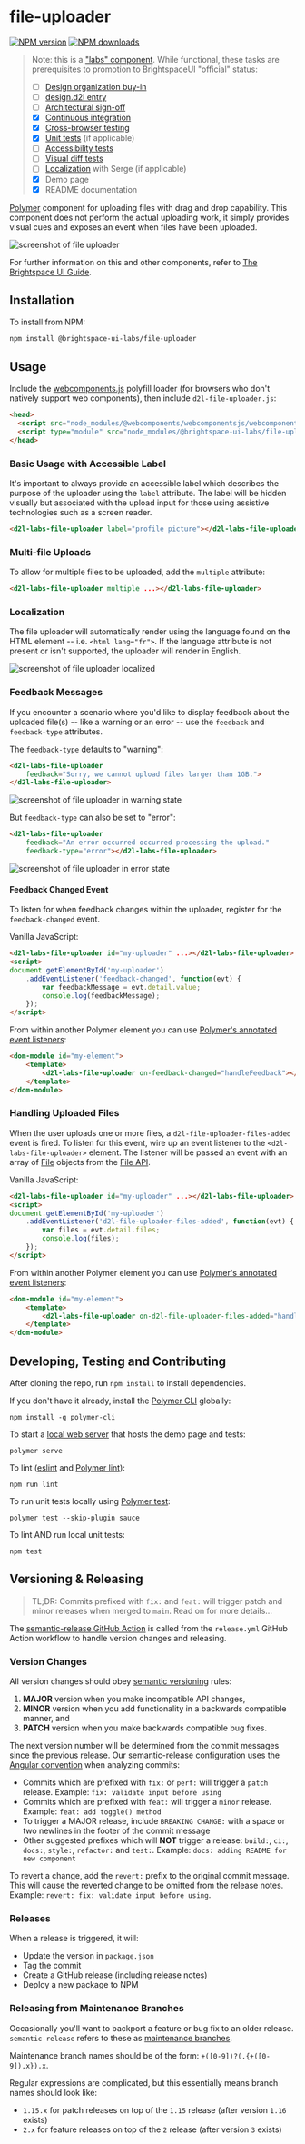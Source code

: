 # file-uploader

[![NPM version](https://img.shields.io/npm/v/@brightspace-ui-labs/file-uploader.svg)](https://www.npmjs.org/package/@brightspace-ui-labs/file-uploader)
[![NPM downloads](https://img.shields.io/npm/dt/@brightspace-ui-labs/file-uploader.svg)](https://www.npmjs.com/package/@brightspace-ui-labs/file-uploader)

> Note: this is a ["labs" component](https://github.com/BrightspaceUI/guide/wiki/Component-Tiers). While functional, these tasks are prerequisites to promotion to BrightspaceUI "official" status:
>
> - [ ] [Design organization buy-in](https://github.com/BrightspaceUI/guide/wiki/Before-you-build#working-with-design)
> - [ ] [design.d2l entry](http://design.d2l/)
> - [ ] [Architectural sign-off](https://github.com/BrightspaceUI/guide/wiki/Before-you-build#web-component-architecture)
> - [x] [Continuous integration](https://github.com/BrightspaceUI/guide/wiki/Testing#testing-continuously-with-travis-ci)
> - [x] [Cross-browser testing](https://github.com/BrightspaceUI/guide/wiki/Testing#cross-browser-testing-with-sauce-labs)
> - [x] [Unit tests](https://github.com/BrightspaceUI/guide/wiki/Testing#testing-with-polymer-test) (if applicable)
> - [ ] [Accessibility tests](https://github.com/BrightspaceUI/guide/wiki/Testing#automated-accessibility-testing-with-axe)
> - [ ] [Visual diff tests](https://github.com/BrightspaceUI/visual-diff)
> - [ ] [Localization](https://github.com/BrightspaceUI/guide/wiki/Localization) with Serge (if applicable)
> - [x] Demo page
> - [x] README documentation

[Polymer](https://www.polymer-project.org) component for uploading files with drag and drop capability. This component does not perform the actual uploading work, it simply provides visual cues and exposes an event when files have been uploaded.

![screenshot of file uploader](/screenshots/file-uploader.gif?raw=true)

For further information on this and other components, refer to [The Brightspace UI Guide](https://github.com/BrightspaceUI/guide/wiki).

## Installation

To install from NPM:

```shell
npm install @brightspace-ui-labs/file-uploader
```

## Usage

Include the [webcomponents.js](http://webcomponents.org/polyfills/) polyfill loader (for browsers who don't natively support web components), then include `d2l-file-uploader.js`:

```html
<head>
  <script src="node_modules/@webcomponents/webcomponentsjs/webcomponents-loader.js"></script>
  <script type="module" src="node_modules/@brightspace-ui-labs/file-uploader/d2l-file-uploader.js"></script>
</head>
```

### Basic Usage with Accessible Label

It's important to always provide an accessible label which describes the purpose of the uploader using the `label` attribute. The label will be hidden visually but associated with the upload input for those using assistive technologies such as a screen reader.

```html
<d2l-labs-file-uploader label="profile picture"></d2l-labs-file-uploader>
```

### Multi-file Uploads

To allow for multiple files to be uploaded, add the `multiple` attribute:

```html
<d2l-labs-file-uploader multiple ...></d2l-labs-file-uploader>
```

### Localization

The file uploader will automatically render using the language found on the HTML element -- i.e. `<html lang="fr">`. If the language attribute is not present or isn't supported, the uploader will render in English.

![screenshot of file uploader localized](/screenshots/localized.png?raw=true)

### Feedback Messages

If you encounter a scenario where you'd like to display feedback about the uploaded file(s) -- like a warning or an error -- use the `feedback` and `feedback-type` attributes.

The `feedback-type` defaults to "warning":
```html
<d2l-labs-file-uploader
	feedback="Sorry, we cannot upload files larger than 1GB.">
</d2l-labs-file-uploader>
```

![screenshot of file uploader in warning state](/screenshots/warning.png?raw=true)

But `feedback-type` can also be set to "error":

```html
<d2l-labs-file-uploader
	feedback="An error occurred occurred processing the upload."
	feedback-type="error"></d2l-labs-file-uploader>
```

![screenshot of file uploader in error state](/screenshots/error.png?raw=true)

#### Feedback Changed Event

To listen for when feedback changes within the uploader, register for the `feedback-changed` event.

Vanilla JavaScript:

```html
<d2l-labs-file-uploader id="my-uploader" ...></d2l-labs-file-uploader>
<script>
document.getElementById('my-uploader')
	.addEventListener('feedback-changed', function(evt) {
		var feedbackMessage = evt.detail.value;
		console.log(feedbackMessage);
	});
</script>
```

From within another Polymer element you can use [Polymer's annotated event listeners](https://www.polymer-project.org/2.0/docs/devguide/events#annotated-listeners):

```html
<dom-module id="my-element">
	<template>
		<d2l-labs-file-uploader on-feedback-changed="handleFeedback"></d2l-labs-file-uploader>
	</template>
</dom-module>
```

### Handling Uploaded Files

When the user uploads one or more files, a `d2l-file-uploader-files-added` event is fired. To listen for this event, wire up an event listener to the `<d2l-labs-file-uploader>` element. The listener will be passed an event with an array of [File](https://developer.mozilla.org/en-US/docs/Web/API/File) objects from the [File API](https://developer.mozilla.org/en/docs/Web/API/File).

Vanilla JavaScript:

```html
<d2l-labs-file-uploader id="my-uploader" ...></d2l-labs-file-uploader>
<script>
document.getElementById('my-uploader')
	.addEventListener('d2l-file-uploader-files-added', function(evt) {
		var files = evt.detail.files;
		console.log(files);
	});
</script>
```

From within another Polymer element you can use [Polymer's annotated event listeners](https://www.polymer-project.org/2.0/docs/devguide/events#annotated-listeners):

```html
<dom-module id="my-element">
	<template>
		<d2l-labs-file-uploader on-d2l-file-uploader-files-added="handleFileAdded"></d2l-labs-file-uploader>
	</template>
</dom-module>
```

## Developing, Testing and Contributing

After cloning the repo, run `npm install` to install dependencies.

If you don't have it already, install the [Polymer CLI](https://www.polymer-project.org/2.0/docs/tools/polymer-cli) globally:

```shell
npm install -g polymer-cli
```

To start a [local web server](https://www.polymer-project.org/2.0/docs/tools/polymer-cli-commands#serve) that hosts the demo page and tests:

```shell
polymer serve
```

To lint ([eslint](http://eslint.org/) and [Polymer lint](https://www.polymer-project.org/2.0/docs/tools/polymer-cli-commands#lint)):

```shell
npm run lint
```

To run unit tests locally using [Polymer test](https://www.polymer-project.org/2.0/docs/tools/polymer-cli-commands#tests):

```shell
polymer test --skip-plugin sauce
```

To lint AND run local unit tests:

```shell
npm test
```

## Versioning & Releasing

> TL;DR: Commits prefixed with `fix:` and `feat:` will trigger patch and minor releases when merged to `main`. Read on for more details...

The [semantic-release GitHub Action](https://github.com/BrightspaceUI/actions/tree/main/semantic-release) is called from the `release.yml` GitHub Action workflow to handle version changes and releasing.

### Version Changes

All version changes should obey [semantic versioning](https://semver.org/) rules:
1. **MAJOR** version when you make incompatible API changes,
2. **MINOR** version when you add functionality in a backwards compatible manner, and
3. **PATCH** version when you make backwards compatible bug fixes.

The next version number will be determined from the commit messages since the previous release. Our semantic-release configuration uses the [Angular convention](https://github.com/conventional-changelog/conventional-changelog/tree/master/packages/conventional-changelog-angular) when analyzing commits:
* Commits which are prefixed with `fix:` or `perf:` will trigger a `patch` release. Example: `fix: validate input before using`
* Commits which are prefixed with `feat:` will trigger a `minor` release. Example: `feat: add toggle() method`
* To trigger a MAJOR release, include `BREAKING CHANGE:` with a space or two newlines in the footer of the commit message
* Other suggested prefixes which will **NOT** trigger a release: `build:`, `ci:`, `docs:`, `style:`, `refactor:` and `test:`. Example: `docs: adding README for new component`

To revert a change, add the `revert:` prefix to the original commit message. This will cause the reverted change to be omitted from the release notes. Example: `revert: fix: validate input before using`.

### Releases

When a release is triggered, it will:
* Update the version in `package.json`
* Tag the commit
* Create a GitHub release (including release notes)
* Deploy a new package to NPM

### Releasing from Maintenance Branches

Occasionally you'll want to backport a feature or bug fix to an older release. `semantic-release` refers to these as [maintenance branches](https://semantic-release.gitbook.io/semantic-release/usage/workflow-configuration#maintenance-branches).

Maintenance branch names should be of the form: `+([0-9])?(.{+([0-9]),x}).x`.

Regular expressions are complicated, but this essentially means branch names should look like:
* `1.15.x` for patch releases on top of the `1.15` release (after version `1.16` exists)
* `2.x` for feature releases on top of the `2` release (after version `3` exists)
